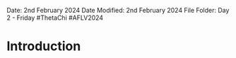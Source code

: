 Date: 2nd February 2024
Date Modified: 2nd February 2024
File Folder: Day 2 - Friday
#ThetaChi #AFLV2024

# Introduction

